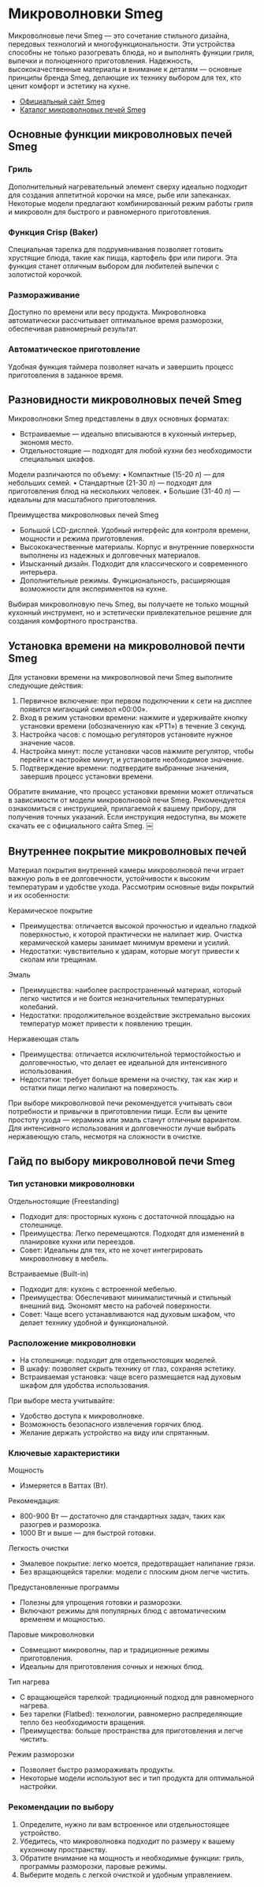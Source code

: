 # Микроволновки Smeg

Микроволновые печи Smeg — это сочетание стильного дизайна, передовых технологий и многофункциональности. Эти устройства способны не только разогревать блюда, но и выполнять функции гриля, выпечки и полноценного приготовления. Надежность, высококачественные материалы и внимание к деталям — основные принципы бренда Smeg, делающие их технику выбором для тех, кто ценит комфорт и эстетику на кухне. 

- [Официальный сайт Smeg](https://smeg.com)
- [Каталог микроволновых печей Smeg](https://kitchenlove.ru/category/krupnaya-bytovaya-tekhnika/mikrovolnovye-pechi/)

## Основные функции микроволновых печей Smeg

### Гриль

Дополнительный нагревательный элемент сверху идеально подходит для создания аппетитной корочки на мясе, рыбе или запеканках. Некоторые модели предлагают комбинированный режим работы гриля и микроволн для быстрого и равномерного приготовления.

### Функция Crisp (Baker)

Специальная тарелка для подрумянивания позволяет готовить хрустящие блюда, такие как пицца, картофель фри или пироги. Эта функция станет отличным выбором для любителей выпечки с золотистой корочкой.

### Размораживание

Доступно по времени или весу продукта. Микроволновка автоматически рассчитывает оптимальное время разморозки, обеспечивая равномерный результат.

### Автоматическое приготовление

Удобная функция таймера позволяет начать и завершить процесс приготовления в заданное время.

## Разновидности микроволновых печей Smeg

Микроволновки Smeg представлены в двух основных форматах:
- Встраиваемые — идеально вписываются в кухонный интерьер, экономя место.
- Отдельностоящие — подходят для любой кухни без необходимости специальных шкафов.

Модели различаются по объему:
	•	Компактные (15-20 л) — для небольших семей.
	•	Стандартные (21-30 л) — подходят для приготовления блюд на нескольких человек.
	•	Большие (31-40 л) — идеальны для масштабного приготовления.

Преимущества микроволновых печей Smeg

- Большой LCD-дисплей. Удобный интерфейс для контроля времени, мощности и режима приготовления.
- Высококачественные материалы. Корпус и внутренние поверхности выполнены из надежных и долговечных материалов.
- Изысканный дизайн. Подходит для классического и современного интерьера.
- Дополнительные режимы. Функциональность, расширяющая возможности для экспериментов на кухне.

Выбирая микроволновую печь Smeg, вы получаете не только мощный кухонный инструмент, но и эстетически привлекательное решение для создания комфортного пространства.

## Установка времени на микроволновой печти Smeg

Для установки времени на микроволновой печи Smeg выполните следующие действия:
1.	Первичное включение: при первом подключении к сети на дисплее появится мигающий символ «00:00».
2.	Вход в режим установки времени: нажмите и удерживайте кнопку установки времени (обозначенную как «РТ1») в течение 3 секунд.
3.	Настройка часов: с помощью регуляторов установите нужное значение часов.
4.	Настройка минут: после установки часов нажмите регулятор, чтобы перейти к настройке минут, и установите необходимое значение.
5.	Подтверждение времени: подтвердите выбранные значения, завершив процесс установки времени.

Обратите внимание, что процесс установки времени может отличаться в зависимости от модели микроволновой печи Smeg. Рекомендуется ознакомиться с инструкцией, прилагаемой к вашему прибору, для получения точных указаний. Если инструкция недоступна, вы можете скачать ее с официального сайта Smeg. ￼

## Внутреннее покрытие микроволновых печей

Материал покрытия внутренней камеры микроволновой печи играет важную роль в ее долговечности, устойчивости к высоким температурам и удобстве ухода. Рассмотрим основные виды покрытий и их особенности:

Керамическое покрытие

- Преимущества: отличается высокой прочностью и идеально гладкой поверхностью, к которой практически не налипает жир. Очистка керамической камеры занимает минимум времени и усилий.
- Недостатки: чувствительно к ударам, которые могут привести к сколам или трещинам.

Эмаль
- Преимущества: наиболее распространенный материал, который легко чистится и не боится незначительных температурных колебаний.
- Недостатки: продолжительное воздействие экстремально высоких температур может привести к появлению трещин.

Нержавеющая сталь
- Преимущества: отличается исключительной термостойкостью и долговечностью, что делает ее идеальной для интенсивного использования.
- Недостатки: требует больше времени на очистку, так как жир и остатки пищи легко налипают на поверхность.

При выборе микроволновой печи рекомендуется учитывать свои потребности и привычки в приготовлении пищи. Если вы цените простоту ухода — керамика или эмаль станут отличным вариантом. Для интенсивного использования и долговечности лучше выбрать нержавеющую сталь, несмотря на сложности в очистке.

## Гайд по выбору микроволновой печи Smeg

### Тип установки микроволновки

Отдельностоящие (Freestanding)
- Подходит для: просторных кухонь с достаточной площадью на столешнице.
- Преимущества: Легко перемещаются. Подходят для изменений в планировке кухни или переездов.
- Совет: Идеальны для тех, кто не хочет интегрировать микроволновку в мебель.

Встраиваемые (Built-in)
- Подходит для: кухонь с встроенной мебелью.
- Преимущества: Обеспечивают минималистичный и стильный внешний вид. Экономят место на рабочей поверхности.
- Совет: Чаще всего устанавливаются над духовым шкафом, что делает технику удобной и функциональной.

### Расположение микроволновки
- На столешнице: подходит для отдельностоящих моделей.
- В шкафу: позволяет скрыть технику от глаз, сохраняя эстетику.
- Встраиваемая установка: чаще всего размещается над духовым шкафом для удобства использования.

При выборе места учитывайте:
- Удобство доступа к микроволновке.
- Возможность безопасного извлечения горячих блюд.
- Желание держать устройство на виду или спрятанным.

### Ключевые характеристики

Мощность
- Измеряется в Ваттах (Вт).

Рекомендация:
- 800-900 Вт — достаточно для стандартных задач, таких как разогрев и разморозка.
- 1000 Вт и выше — для быстрой готовки.

Легкость очистки
- Эмалевое покрытие: легко моется, предотвращает налипание грязи.
- Без вращающейся тарелки: модели с плоским дном легче чистить.

Предустановленные программы
- Полезны для упрощения готовки и разморозки.
- Включают режимы для популярных блюд с автоматическим временем и мощностью.

Паровые микроволновки
- Совмещают микроволны, пар и традиционные режимы приготовления.
- Идеальны для приготовления сочных и нежных блюд.

Тип нагрева
- С вращающейся тарелкой: традиционный подход для равномерного нагрева.
- Без тарелки (Flatbed): технологии, равномерно распределяющие тепло без необходимости вращения.
- Преимущества: больше пространства для приготовления и легче чистить.

Режим разморозки
- Позволяет быстро размораживать продукты.
- Некоторые модели используют вес и тип продукта для оптимальной настройки.

### Рекомендации по выбору
1. Определите, нужно ли вам встроенное или отдельностоящее устройство.
2. Убедитесь, что микроволновка подходит по размеру к вашему кухонному пространству.
3. Обратите внимание на мощность и необходимые функции: гриль, программы разморозки, паровые режимы.
4. Выберите модель с легкой очисткой и удобным управлением.
